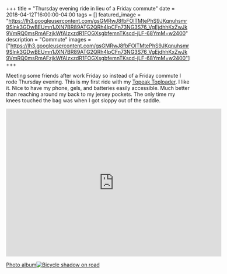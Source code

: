 +++
title =  "Thursday evening ride in lieu of a Friday commute"
date = 2018-04-12T16:00:00-04:00
tags = []
featured_image = "https://lh3.googleusercontent.com/gsGMRwJ8fbFOlTMtePhS9JKqnuhsmr9Slnk3GDwBEUmn1JXN7BR89ATG2QRh4lpCFn73NG3S76_VgEjdhhKxZwJk9VmRQ0msRmAFzjkWfAIzxzdR1FOGXsgbfemnTKscd-jLF-68YmM=w2400"
description = "Commute"
images = ["https://lh3.googleusercontent.com/gsGMRwJ8fbFOlTMtePhS9JKqnuhsmr9Slnk3GDwBEUmn1JXN7BR89ATG2QRh4lpCFn73NG3S76_VgEjdhhKxZwJk9VmRQ0msRmAFzjkWfAIzxzdR1FOGXsgbfemnTKscd-jLF-68YmM=w2400"]
+++

Meeting some friends after work Friday so instead of a Friday commute I rode Thursday evening. This is my first ride with my [Topeak Toploader](https://lh3.googleusercontent.com/h4bw4xAZsMuydBiCYrbeU5qj0SiszijkoqECFvzAtO8c2AYwB7oV3aMaNCqcO_EDzF3UL2mop7WVU9-otHMOr5ktBHum2is0HD2rqMyPUWNGZdHSANmuE8U3gYB8cG4UGloKkc02VTQ=w2400). I like it. Nice to have my phone, gels, and batteries easily accessible. Much better than reaching around my back to my jersey pockets. The only time my knees touched the bag was when I got sloppy out of the saddle. 

<iframe height='405' width='590' frameborder='0' allowtransparency='true' scrolling='no' src='https://www.strava.com/activities/1505136773/embed/8055bd6c40a9fa1c5ab0f9c0ff56fd047e652369'></iframe>

[Photo album![Bicycle shadow on road](https://lh3.googleusercontent.com/LrOGIGf0EYOb8oGNwB9x2noAh9liE8qZJ-l0IYiYI6vcBuyOc8AijoxOS_atDlN-KNKGFbvWVQGwf3PNFlz_6gmsBEZvJsB-05rCPfZgInayE_h9jx-SZPKFVGwmyItQE6_EGfttDa4=w2400)](https://photos.app.goo.gl/oQNNS3Smabm1Tgf72)
